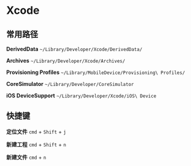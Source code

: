 # Xcode

## 常用路径

**DerivedData** `~/Library/Developer/Xcode/DerivedData/`

**Archives**		`~/Library/Developer/Xcode/Archives/`

**Provisioning Profiles** 				`~/Library/MobileDevice/Provisioning\ Profiles/`

**CoreSimulator** `~/Library/Developer/CoreSimulator`

**iOS DeviceSupport** `~/Library/Developer/Xcode/iOS\ Device`



## 快捷键
**定位文件** 	`cmd` + `Shift` + `j`

**新建工程**	`cmd` + `Shift` + `n`		

**新建文件**	`cmd` + `n`


